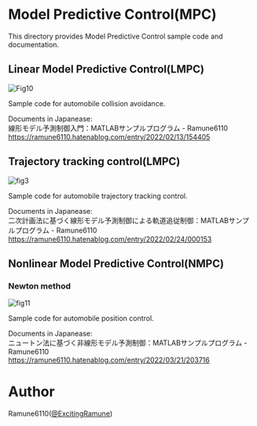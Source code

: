 # Model Predictive Control(MPC)
This directory provides Model Predictive Control sample code and documentation.

## Linear Model Predictive Control(LMPC)
![Fig10](https://user-images.githubusercontent.com/52307432/160145851-42205af4-de87-4490-a7b2-eff77d1de7b6.png)

Sample code for automobile collision avoidance.

Documents in Japanease:  
線形モデル予測制御入門：MATLABサンプルプログラム - Ramune6110  
https://ramune6110.hatenablog.com/entry/2022/02/13/154405

## Trajectory tracking control(LMPC)
![fig3](https://user-images.githubusercontent.com/52307432/160147124-ef1dc4a0-5ee6-42bb-a416-6248afba4583.png)

Sample code for automobile trajectory tracking control.

Documents in Japanease:  
二次計画法に基づく線形モデル予測制御による軌道追従制御：MATLABサンプルプログラム - Ramune6110  
https://ramune6110.hatenablog.com/entry/2022/02/24/000153

## Nonlinear Model Predictive Control(NMPC)
### Newton method
![fig11](https://user-images.githubusercontent.com/52307432/160147602-91d9b7cb-d87c-4deb-ada6-cb18a2f1df23.png)

Sample code for automobile position control.

Documents in Japanease:  
ニュートン法に基づく非線形モデル予測制御：MATLABサンプルプログラム - Ramune6110  
https://ramune6110.hatenablog.com/entry/2022/03/21/203716

# Author
Ramune6110([@ExcitingRamune](https://twitter.com/ExcitingRamune))
